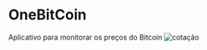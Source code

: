 # OneBitCoin
Aplicativo para monitorar os preços do Bitcoin
![cotação](https://user-images.githubusercontent.com/69011012/161443212-8514b009-1b93-4f0e-9ce1-03a1c6153c1c.jpeg)
